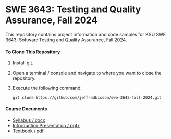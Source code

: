 # SWE 3643: Testing and Quality Assurance, Fall 2024

This repository contains project information and code samples for KSU SWE 3643: Software Testing and Quality Assurance, Fall 2024.

#### To Clone This Repository

1.  Install [git](https://git-scm.com/book/en/v2/Getting-Started-Installing-Git).

2.  Open a terminal / console and navigate to where you want to close the repository.

3.  Execute the following command:

    `git clone https://github.com/jeff-adkisson/swe-3643-fall-2024.git`

#### Course Documents
- [Syllabus / docx](course/swe-3643-syllabus-adkisson-spring-2024.docx)
- [Introduction Presentation / pptx](course/introduction-lecture.pptx)
- [Textbook / pdf](course/textbook.pdf)

[//]: # (#### Contents)

[//]: # (1.  **Semester Project Documentation**)

[//]: # (    -  [Overview]&#40;project/README.md&#41;)

[//]: # (    -  [Requirements]&#40;project/requirements.md&#41;)

[//]: # (    -  [Grading Rubric]&#40;project/grading-rubric.md&#41;)

[//]: # (2.  **Examples**)

[//]: # (    -  [Test Coverage Demo]&#40;examples/coverage_demo/README.md&#41;: Wed Jan 24, 2024)

[//]: # (    -  [Assignment 2 Code]&#40;examples/assignment-2/Assignment2/Program.cs&#41;: Wed Feb 7, 2024)
